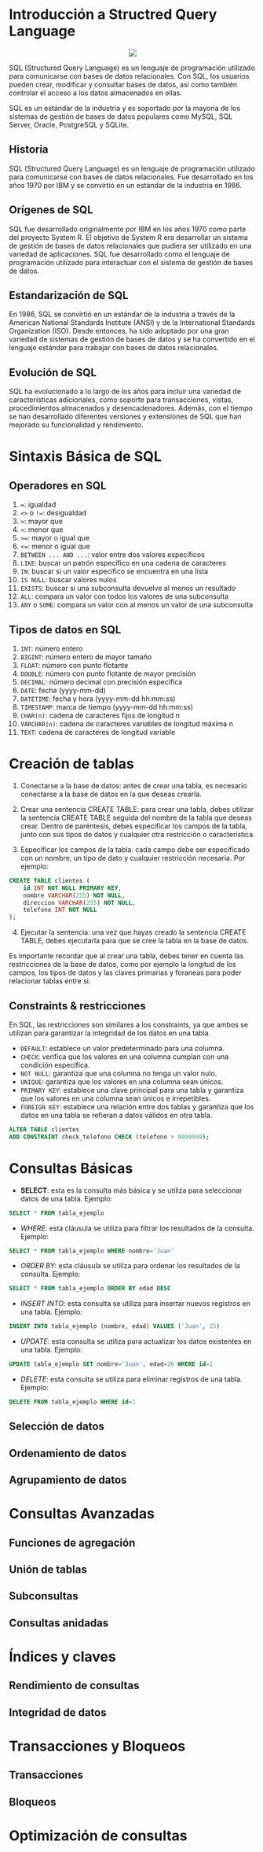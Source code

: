 # Introducción a Structred Query Language

<p align="center">
  <img src="sql.avif" />
</p>

SQL (Structured Query Language) es un lenguaje de programación utilizado para comunicarse con bases de datos relacionales. Con SQL, los usuarios pueden crear, modificar y consultar bases de datos, así como también controlar el acceso a los datos almacenados en ellas.

SQL es un estándar de la industria y es soportado por la mayoría de los sistemas de gestión de bases de datos populares como MySQL, SQL Server, Oracle, PostgreSQL y SQLite.
## Historia

SQL (Structured Query Language) es un lenguaje de programación utilizado para comunicarse con bases de datos relacionales. Fue desarrollado en los años 1970 por IBM y se convirtió en un estándar de la industria en 1986.

## Orígenes de SQL

SQL fue desarrollado originalmente por IBM en los años 1970 como parte del proyecto System R. El objetivo de System R era desarrollar un sistema de gestión de bases de datos relacionales que pudiera ser utilizado en una variedad de aplicaciones. SQL fue desarrollado como el lenguaje de programación utilizado para interactuar con el sistema de gestión de bases de datos.

## Estandarización de SQL

En 1986, SQL se convirtió en un estándar de la industria a través de la American National Standards Institute (ANSI) y de la International Standards Organization (ISO). Desde entonces, ha sido adoptado por una gran variedad de sistemas de gestión de bases de datos y se ha convertido en el lenguaje estándar para trabajar con bases de datos relacionales.

## Evolución de SQL

SQL ha evolucionado a lo largo de los años para incluir una variedad de características adicionales, como soporte para transacciones, vistas, procedimientos almacenados y desencadenadores. Además, con el tiempo se han desarrollado diferentes versiones y extensiones de SQL que han mejorado su funcionalidad y rendimiento.

# Sintaxis Básica de SQL

## Operadores en SQL
1. `=`: igualdad
2. `<>` o `!=`: desigualdad
3. `>`: mayor que
4. `<`: menor que
5. `>=`: mayor o igual que
6. `<=`: menor o igual que
7. `BETWEEN ... AND ...`: valor entre dos valores específicos
8. `LIKE`: buscar un patrón específico en una cadena de caracteres
9. `IN`: buscar si un valor específico se encuentra en una lista
10. `IS NULL`: buscar valores nulos
11. `EXISTS`: buscar si una subconsulta devuelve al menos un resultado
12. `ALL`: compara un valor con todos los valores de una subconsulta
13. `ANY` o `SOME`: compara un valor con al menos un valor de una subconsulta

## Tipos de datos en SQL
1. `INT`: número entero
2. `BIGINT`: número entero de mayor tamaño
3. `FLOAT`: número con punto flotante
4. `DOUBLE`: número con punto flotante de mayor precisión
5. `DECIMAL`: número decimal con precisión específica
6. `DATE`: fecha (yyyy-mm-dd)
7. `DATETIME`: fecha y hora (yyyy-mm-dd hh:mm:ss)
8. `TIMESTAMP`: marca de tiempo (yyyy-mm-dd hh:mm:ss)
9. `CHAR(n)`: cadena de caracteres fijos de longitud n
10. `VARCHAR(n)`: cadena de caracteres variables de longitud máxima n
11. `TEXT`: cadena de caracteres de longitud variable


# Creación de tablas

1. Conectarse a la base de datos: antes de crear una tabla, es necesario conectarse a la base de datos en la que deseas crearla.

2. Crear una sentencia CREATE TABLE: para crear una tabla, debes utilizar la sentencia CREATE TABLE seguida del nombre de la tabla que deseas crear. Dentro de paréntesis, debes especificar los campos de la tabla, junto con sus tipos de datos y cualquier otra restricción o característica.

3. Especificar los campos de la tabla: cada campo debe ser especificado con un nombre, un tipo de dato y cualquier restricción necesaria. Por ejemplo:

```sql
CREATE TABLE clientes (
    id INT NOT NULL PRIMARY KEY,
    nombre VARCHAR(255) NOT NULL,
    direccion VARCHAR(255) NOT NULL,
    telefono INT NOT NULL
);
```


4. Ejecutar la sentencia: una vez que hayas creado la sentencia CREATE TABLE, debes ejecutarla para que se cree la tabla en la base de datos.

Es importante recordar que al crear una tabla, debes tener en cuenta las restricciones de la base de datos, como por ejemplo la longitud de los campos, los tipos de datos y las claves primarias y foraneas para poder relacionar tablas entre si.

## Constraints & restricciones

En SQL, las restricciones son similares a los constraints, ya que ambos se utilizan para garantizar la integridad de los datos en una tabla. 

* `DEFAULT`: establece un valor predeterminado para una columna.
* `CHECK`: verifica que los valores en una columna cumplan con una condición específica.
* `NOT NULL`: garantiza que una columna no tenga un valor nulo.
* `UNIQUE`: garantiza que los valores en una columna sean únicos.
* `PRIMARY KEY`: establece una clave principal para una tabla y garantiza que los valores en una columna sean únicos e irrepetibles.
* `FOREIGN KEY`: establece una relación entre dos tablas y garantiza que los datos en una tabla se refieran a datos válidos en otra tabla.

```sql
ALTER TABLE clientes
ADD CONSTRAINT check_telefono CHECK (telefono > 9999999);
```

# Consultas Básicas

* **SELECT**: esta es la consulta más básica y se utiliza para seleccionar datos de una tabla. Ejemplo:

```sql
SELECT * FROM tabla_ejemplo
```

* *WHERE*: esta cláusula se utiliza para filtrar los resultados de la consulta. Ejemplo:

```sql
SELECT * FROM tabla_ejemplo WHERE nombre='Juan'
```

* *ORDER* BY: esta cláusula se utiliza para ordenar los resultados de la consulta. Ejemplo:

```sql
SELECT * FROM tabla_ejemplo ORDER BY edad DESC
```

* *INSERT INTO*: esta consulta se utiliza para insertar nuevos registros en una tabla. Ejemplo:

```sql
INSERT INTO tabla_ejemplo (nombre, edad) VALUES ('Juan', 25)
```

* *UPDATE*: esta consulta se utiliza para actualizar los datos existentes en una tabla. Ejemplo:

```sql
UPDATE tabla_ejemplo SET nombre='Juan', edad=26 WHERE id=1
```

* *DELETE*: esta consulta se utiliza para eliminar registros de una tabla. Ejemplo:

```sql
DELETE FROM tabla_ejemplo WHERE id=1
```

## Selección de datos
## Ordenamiento de datos
## Agrupamiento de datos

# Consultas Avanzadas   

## Funciones de agregación
## Unión de tablas
## Subconsultas
## Consultas anidadas

# Índices y claves

## Rendimiento de consultas
## Integridad de datos

# Transacciones y Bloqueos

## Transacciones
## Bloqueos

# Optimización de consultas
